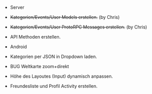 - Server
 - ~~Kategorien/Events/User Models erstellen.~~  (by Chris)
 - ~~Kategorien/Events/User ProtoRPC Messages erstellen.~~ (by Chris)
 - API Methoden erstellen.
 
- Android
 - Kategorien per JSON in Dropdown laden.
 - BUG Weltkarte zoom+direkt
 - Höhe des Layoutes (Input) dynamisch anpassen.
 - Freundesliste und Profil Activity erstellen.
